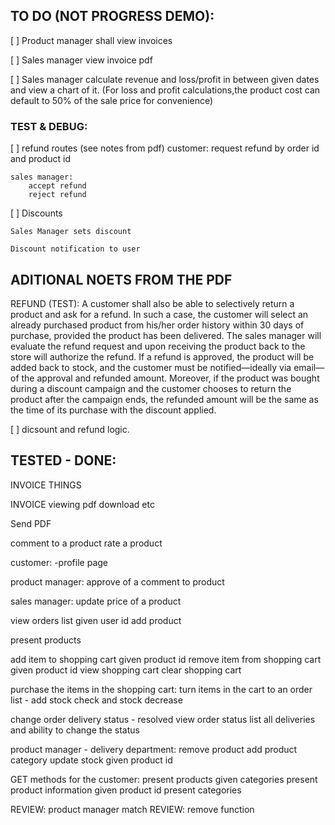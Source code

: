 
## TO DO (NOT PROGRESS DEMO):

[ ] Product manager shall view invoices

[ ] Sales manager view invoice pdf

[ ] Sales manager calculate revenue and loss/profit in between given dates and view a chart of it. (For loss and profit calculations,the product cost can default to 50% of the sale price for convenience)

### TEST & DEBUG: 

[ ] refund routes (see notes from pdf)
    customer:
        request refund by order id and product id

    sales manager:
        accept refund
        reject refund

[ ] Discounts
    
    Sales Manager sets discount

    Discount notification to user



## ADITIONAL NOETS FROM THE PDF
REFUND (TEST): A customer shall also be able to selectively return a product and ask for a refund. In
such a case, the customer will select an already purchased product from his/her order
history within 30 days of purchase, provided the product has been delivered. The sales
manager will evaluate the refund request and upon receiving the product back to the
store will authorize the refund. If a refund is approved, the product will be added back to
stock, and the customer must be notified—ideally via email—of the approval and
refunded amount. Moreover, if the product was bought during a discount campaign and
the customer chooses to return the product after the campaign ends, the refunded
amount will be the same as the time of its purchase with the discount applied. 

[ ] dicsount and refund logic.


## TESTED - DONE:
INVOICE THINGS

INVOICE viewing pdf download etc

Send PDF


comment to a product
rate a product

customer: -profile page

product manager: 
approve of a comment to product

sales manager:
update price of a product

view orders list given user id
add product

present products

add item to shopping cart given product id
remove item from shopping cart given product id
view shopping cart
clear shopping cart

purchase the items in the shopping cart:
    turn items in the cart to an order list - add stock check and stock decrease


change order delivery status - resolved
view order status 
list all deliveries and ability to change the status

product manager - delivery department: 
remove product
add product category
update stock given product id

GET methods for the customer:
present products given categories
present product information given product id
present categories

REVIEW: product manager match
REVIEW: remove function